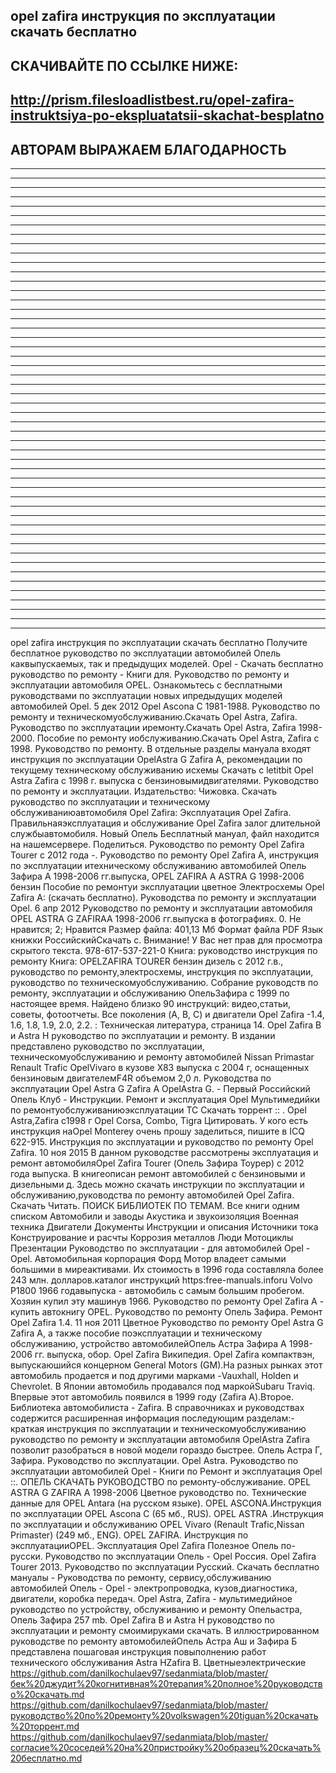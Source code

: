 opel zafira инструкция по эксплуатации скачать бесплатно
--------------------------------------------------
СКАЧИВАЙТЕ ПО ССЫЛКЕ НИЖЕ:
--------------------------------------------------
http://prism.filesloadlistbest.ru/opel-zafira-instruktsiya-po-ekspluatatsii-skachat-besplatno
--------------------------------------------------
АВТОРАМ ВЫРАЖАЕМ БЛАГОДАРНОСТЬ
--------------------------------------------------
--------------------------------------------------
--------------------------------------------------
--------------------------------------------------
--------------------------------------------------
--------------------------------------------------
--------------------------------------------------
--------------------------------------------------
--------------------------------------------------
--------------------------------------------------
--------------------------------------------------
--------------------------------------------------
--------------------------------------------------
--------------------------------------------------
--------------------------------------------------
--------------------------------------------------
--------------------------------------------------
--------------------------------------------------
--------------------------------------------------
--------------------------------------------------
--------------------------------------------------
--------------------------------------------------
--------------------------------------------------
--------------------------------------------------
--------------------------------------------------
--------------------------------------------------
--------------------------------------------------
--------------------------------------------------
--------------------------------------------------
--------------------------------------------------
--------------------------------------------------
--------------------------------------------------
--------------------------------------------------
--------------------------------------------------
--------------------------------------------------
--------------------------------------------------
--------------------------------------------------
--------------------------------------------------
--------------------------------------------------
--------------------------------------------------
--------------------------------------------------
--------------------------------------------------
--------------------------------------------------
--------------------------------------------------
--------------------------------------------------
--------------------------------------------------
--------------------------------------------------
--------------------------------------------------
--------------------------------------------------
--------------------------------------------------
--------------------------------------------------
opel zafira инструкция по эксплуатации скачать бесплатно Получите бесплатное руководствo по эксплуатации автомобилей Опель каквыпускаемых, так и предыдущих моделей. Opel - Скачать бесплатно руководство по ремонту - Книги для. Руководство по ремонту и эксплуатации автомобиля OPEL. Ознакомьтесь с бесплатными руководствами по эксплуатации новых ипредыдущих моделей автомобилей Opel. 5 дек 2012  Opel Ascona C 1981-1988. Руководство по ремонту и техническомуобслуживанию.Скачать Opel Astra, Zafira. Руководство по эксплуатации иремонту.Скачать Opel Astra, Zafira 1998-2000. Пособие по ремонту иобслуживанию.Скачать Opel Astra, Zafira с 1998. Руководство по ремонту. В отдельные разделы мануала входят инструкция по эксплуатации OpelAstra G  Zafira A, рекомендации по текущему техническому обслуживанию исхемы  Скачать c letitbit Opel Astra  Zafira с 1998 г. выпуска с бензиновымидвигателями. Руководство по ремонту и эксплуатации. Издательство: Чижовка. Скачать руководство по эксплуатации и техническому обслуживаниюавтомобиля Opel Zafira:  Эксплуатация Opel Zafira. Правильнаяэксплуатация и обслуживание Opel Zafira залог длительной службыавтомобиля. Новый Опель  Бесплатный мануал, файл находится на нашемсервере. Поделиться. Руководство по ремонту Opel Zafira Tourer с 2012 года -. Руководство по ремонту Opel Zafira A, инструкция по эксплуатации итехническому обслуживанию автомобилей Опель Зафира А 1998-2006 гг.выпуска,  OPEL ZAFIRA A  ASTRA G 1998-2006 бензин Пособие по ремонтуи эксплуатации цветное  Электросхемы Opel Zafira A: (скачать бесплатно). Руководства по ремонту и эксплуатации Opel. 6 апр 2012  Руководство по ремонту и эксплуатации автомобиля OPEL ASTRA G  ZAFIRAA 1998-2006 гг.выпуска в фотографиях. 0. Не нравится; 2; Нравится Размер файла: 401,13 Мб Формат файла PDF Язык книжки РоссийскийСкачать с. Внимание! У Вас нет прав для просмотра скрытого текста.
978-617-537-221-0 Книга: руководство  инструкция по ремонту  Книга: OPELZAFIRA TOURER бензин  дизель с 2012 г.в., руководство по ремонту,электросхемы, инструкция по эксплуатации, руководство по техническомуобслуживанию. Собрание руководств по ремонту, эксплуатации и обслуживанию ОпельЗафира с 1999 по настоящее время. Найдено близко 90 инструкций: видео,статьи, советы, фотоотчеты. Все поколения (A, B, C) и двигатели Opel Zafira -1.4, 1.6, 1.8, 1.9, 2.0, 2.2. : Техническая литература, страница 14. Opel Zafira B и Astra H руководство по эксплуатации и ремонту. В издании представлено руководство по эксплуатации, техническомуобслуживанию и ремонту автомобилей Nissan Primastar  Renault Trafic  OpelVivaro в кузове X83 выпуска c 2004 г, оснащенных бензиновым двигателемF4R объемом 2,0 л. Руководства по эксплуатации Opel Astra G  Zafira A OpelAstra G. - Первый Российский Опель Клуб - Инструкции. Ремонт и эксплуатация Opel  Мультимедийки по ремонтуобслуживаниюэксплуатации ТС  Скачать торрент :: .  Opel Astra,Zafira c1998 г Opel Corsa, Combo, Tigra  Цитировать. У кого есть инструкция наOpel Monterey очень прошу заделиться, пишите в ICQ 622-915. Инструкция по эксплуатации и руководство по ремонту Opel Zafira. 10 ноя 2015  В данном руководстве рассмотрены эксплуатация и ремонт автомобиляOpel Zafira Tourer (Опель Зафира Тоурер) с 2012 года выпуска. В книгеописан ремонт автомобилей с бензиновыми и дизельными д. Здесь можно скачать инструкции по эксплуатации и обслуживанию,руководства по ремонту автомобилей Opel Zafira. Скачать  Читать. ПОИСК БИБЛИОТЕК ПО ТЕМАМ. Все книги одним списком Автомобили и заводы  Акустика и звукоизоляция  Военная техника Двигатели  Документы  Инструкции и описания  Источники тока Конструирование и расчты  Коррозия металлов  Люди  Мотоциклы Презентации
Руководство по эксплуатации - для автомобилей Opel - Opel. Автомобильная корпорация Форд Мотор владеет самыми большими в миреактивами. Их стоимость в 1996 года составляла более 243 млн. долларов.каталог инструкций https:free-manuals.inforu  Volvo P1800 1966 годавыпуска - автомобиль с самым большим пробегом. Хозяин купил эту машинув 1966. Руководство по ремонту Opel Zafira A - купить автокнигу OPEL. Руководство по ремонту Опель Зафира. Ремонт Opel Zafira 1.4. 11 ноя 2011  Цветное Руководство по ремонту Opel Astra G  Zafira A, а также пособие поэксплуатации и техническому обслуживанию, устройство автомобилейОпель Астра  Зафира A 1998-2006 гг. выпуска, обор. Opel Zafira  Википедия. Opel Zafira  компактвэн, выпускаюшийся концерном General Motors (GM).На разных рынках этот автомобиль продается и под другими марками -Vauxhall, Holden и Chevrolet. В Японии автомобиль продавался под маркойSubaru Traviq. Впервые этот автомобиль появился в 1999 году (Zafira A).Второе. Библиотека автомобилиста - Zafira. В справочниках и руководствах содержится расширенная информация последующим разделам:- краткая инструкция по эксплуатации и техническомуобслуживанию  руководство по ремонту и эксплуатации автомобиля OpelAstra  Zafira позволит разобраться в новой модели гораздо быстрее. Опель Астра Г, Зафира. Руководство по эксплуатации. Opel Astra. Руководство по эксплуатации автомобилей Opel - Книги по
Ремонт и эксплуатация Opel ::. ОПЕЛЬ СКАЧАТЬ РУКОВОДСТВО по ремонту-обслуживание. OPEL ASTRA G  ZAFIRA A 1998-2006 Цветное руководство по. Технические данные для OPEL Antara (на русском языке). OPEL ASCONA.Инструкция по эксплуатации OPEL Ascona C (65 мб., RUS). OPEL ASTRA .Инструкция по эксплуатации и обслуживанию OPEL Vivaro (Renault Trafic,Nissan Primaster) (249 мб., ENG). OPEL ZAFIRA. Инструкция по эксплуатацииOPEL. Эксплуатация Opel Zafira  Полезное  Опель по-русски. Руководствo по эксплуатации Опель - Opel Россия. Opel Zafira Tourer 2013. Руководство по эксплуатации  Русский. Скачать бесплатно мануалы - Руководства по ремонту, сервису,обслуживанию автомобилей Опель - Opel - электропроводка, кузов,диагностика, двигатели, коробка передач.  Opel Astra, Zafira - мультимедийное руководство по устройству, обслуживанию и ремонту Опельастра, Опель Зафира 257 mb. Opel Zafira B и Astra H руководство по эксплуатации и ремонту смоимируками скачать. В иллюстрированном руководстве по ремонту автомобилейОпель Астра Аш и Зафира Б представлена пошаговая инструкция повыполнению работ технического обслуживания Astra HZafira B. Цветныеэлектрические
https://github.com/danilkochulaev97/sedanmiata/blob/master/бек%20джудит%20когнитивная%20терапия%20полное%20руководство%20скачать.md
https://github.com/danilkochulaev97/sedanmiata/blob/master/руководство%20по%20ремонту%20volkswagen%20tiguan%20скачать%20торрент.md
https://github.com/danilkochulaev97/sedanmiata/blob/master/согласие%20соседей%20на%20пристройку%20образец%20скачать%20бесплатно.md